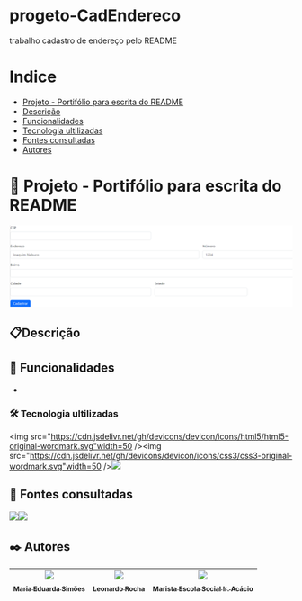 # progeto-CadEndereco
trabalho cadastro de endereço pelo README


# Indice

* [Projeto - Portifólio para escrita do README](#-projeto---portif%C3%B3lio-para-escrita-do-readme)
* [Descrição](#descri%C3%A7%C3%A3o)
* [Funcionalidades](#-funcionalidades)
* [Tecnologia ultilizadas](#%EF%B8%8F-tecnologia-ultilizadas)
* [Fontes consultadas](#-fontes-consultadas)
* [Autores](#%EF%B8%8F-autores)

# 🚀 Projeto - Portifólio para escrita do README
![imagem](img/imagem.png)

## 📋Descrição 
   

## 🔧 Funcionalidades
* 

### 🛠️ Tecnologia ultilizadas 

<img src="https://cdn.jsdelivr.net/gh/devicons/devicon/icons/html5/html5-original-wordmark.svg"width=50 /><img src="https://cdn.jsdelivr.net/gh/devicons/devicon/icons/css3/css3-original-wordmark.svg"width=50 /><img src="https://cdn.jsdelivr.net/gh/devicons/devicon/icons/javascript/javascript-plain.svg" width=50 />

## 📄 Fontes consultadas 
<img src="https://cdn.jsdelivr.net/gh/devicons/devicon/icons/github/github-original-wordmark.svg" width=50  /><img src="https://cdn.jsdelivr.net/gh/devicons/devicon/icons/bootstrap/bootstrap-original.svg" width=50/>

## ✒️ Autores
 |[<img loading="lazy" src="https://avatars.githubusercontent.com/u/127847673?v=4" width=115><br><sub>Maria Eduarda Simões</sub>](https://github.com/Mariaeduardasimoes) |  [<img loading="lazy" src="https://avatars.githubusercontent.com/u/86802310?v=4" width=115><br><sub>Leonardo Rocha</sub>](https://github.com/LeonardoRochaMarista) | [<img loading="lazy" src="https://avatars.githubusercontent.com/u/86796647?s=200&v=4" width=115> <br><sub>Marista Escola Social Ir. Acácio</sub>](https://github.com/MaristaIrAcacio) |
| :---: | :---: | :---: |

